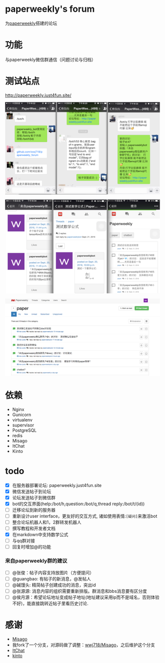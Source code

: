 # paperweekly's forum
为[paperweekly](https://zhuanlan.zhihu.com/paperweekly#!)搭建的论坛

# 功能
与paperweekly微信群通信（问题讨论与归档）


# 测试站点
http://paperweekly.just4fun.site/

![](https://raw.githubusercontent.com/wwj718/gif_bed/master/paperweekly_group1.png)

![](https://raw.githubusercontent.com/wwj718/gif_bed/master/paperweekly_group2.png)


![](https://raw.githubusercontent.com/wwj718/gif_bed/master/paperweekly_forum.png)



# 依赖
*  Nginx
*  Gunicorn
*  virtualenv
*  supervisor 
*  PostgreSQL 
*  redis
*  Misago
*  ItChat
*  Kinto

# todo
- [x] 在服务器部署论坛: paperweekly.just4fun.site
- [x] 微信发送帖子到论坛
- [x] 论坛发送帖子到微信群
- [x] bot的交互界面(help:/bot/h,question:/bot/q,thread reply:/bot/t/(id))
- [ ] 迁移论坛到新的服务器
- [ ] 重新设计user interface，更友好的交互方式, 诸如使用表情:`[疑问]`来激活bot
- [ ] 整合论坛机器人和1，2群转发机器人
- [ ] 撰写教程和开发者文档
- [x] 在markdown中支持数学公式
- [ ] 与qq群对接
- [ ] 回复时增加@的功能

### 来自paperweekly群的建议
- [ ] @张俊：帖子内容支持放图片（方便提问）
- [ ] @guangbao: 有帖子的新消息，@发帖人
- [ ] @碱馒头: 精简帖子创建成功的消息，突出id
- [ ] @张源源: 消息内容的组织需要重新排版。群消息和bbs消息要有区分度
- [ ] @侯月源：希望论坛地址变成帖子地址(地址建议采用ip而不是域名，否则体验不好)，能直接跳转近帖子里看历史讨论. 

# 感谢
*  [Misago](https://github.com/rafalp/Misago)
  *  我fork了一个分支，对源码做了调整：[wwj718/Misago](https://github.com/wwj718/Misago/tree/wwj_master)，之后维护这个分支
*  [ItChat](https://github.com/littlecodersh/ItChat)
*  [kinto](https://github.com/Kinto/kinto)
